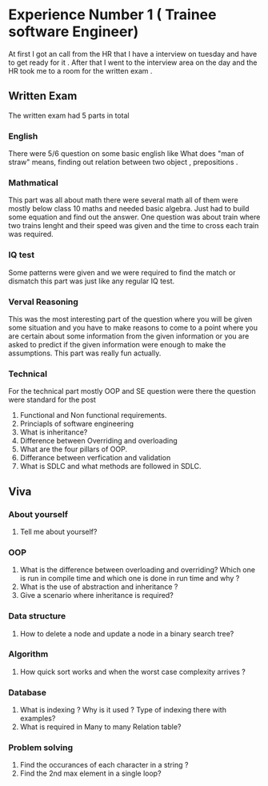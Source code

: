 # Experience Number 1 ( Trainee software Engineer)
At first I got an call from the HR that I have a interview on tuesday and have to get ready for it . After that I went to the interview area on the day and the HR took me to a room for the written exam .

## Written Exam 
The written exam had 5 parts in total

### English
There were 5/6 question on some basic english like What does "man of straw" means, finding out relation between two object , prepositions .

### Mathmatical

This part was all about math there were several math all of them were mostly below class 10 maths and needed basic algebra. Just had to build some equation and find out the answer. One question was about train where two trains lenght and their speed was given and the time to cross each train was required.

### IQ test
Some patterns were given and we were required to find the match or dismatch this part was just like any regular IQ test.

### Verval Reasoning
This was the most interesting part of the question where you will be given some situation and you have to make reasons to come to a point where you are certain about some information from the given information or you are asked to predict if the given information were enough to make the assumptions. This part was really fun actually.

### Technical
For the technical part mostly OOP and SE question were there the question were standard for the post

1. Functional and Non functional requirements.
2. Princiapls of software engineering
3. What is inheritance?
4. Difference between Overriding and overloading
5. What are the four pillars of OOP.
6. Differance between verfication and validation
7. What is SDLC and what methods are followed in SDLC.



## Viva

### About yourself

1. Tell me about yourself?
### OOP
1. What is the difference between overloading and overriding? Which one is run in compile time and which one is done in run time and why ?
2. What is the use of abstraction and inheritance ?
3. Give a scenario where inheritance is required?


### Data structure
1. How to delete a node and update a node in a binary search tree?

### Algorithm 
1. How quick sort works and when the worst case complexity arrives ?

### Database 
1. What is indexing ? Why is it used ? Type of indexing there with examples?
2. What is required in Many to many Relation table?

### Problem solving 
1. Find the occurances of each character in a string ?
2. Find the 2nd max element in a single loop?
